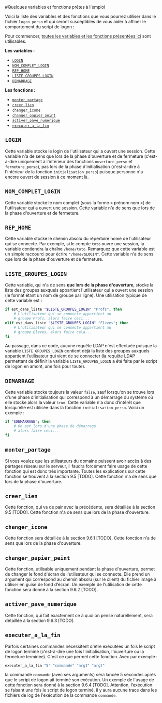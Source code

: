 #Quelques variables et fonctions prêtes à l'emploi

Voici la liste des variables et des fonctions que vous pourrez utiliser dans le fichier `logon_perso` et qui seront susceptibles de vous aider à affiner le comportement du script de logon :

Pour commencer, [toutes les variables et les fonctions présentées ici](variables_fonctions.md) sont utilisables.

**Les variables :**

* [`LOGIN`](#login)
* [`NOM_COMPLET_LOGIN`](#nom_complet_login)
* [`REP_HOME`](#rep_home)
* [`LISTE_GROUPES_LOGIN`](#liste_groupes_login)
* [`DEMARRAGE`](#demarrage)


**Les fonctions :**

* [`monter_partage`](#monter_partage)
* [`creer_lien`](#creer_lien)
* [`changer_icone`](#changer_icone)
* [`changer_papier_peint`](#changer_papier_peint)
* [`activer_pave_numerique`](#activer_pave_numerique)
* [`executer_a_la_fin`](#executer_a_la_fin)


## `LOGIN`
Cette variable stocke le login de l'utilisateur qui a ouvert une session.
Cette variable n'a de sens que lors de la phase d'ouverture et de fermeture (c'est-à-dire uniquement à l'intérieur des fonctions `ouverture_perso` et
`fermeture_perso`), pas lors de la phase d'initialisation (c'est-à-dire à l'intérieur de la fonction `initialisation_perso`) puisque personne n'a encore
ouvert de session à ce moment là.

## `NOM_COMPLET_LOGIN`
Cette variable stocke le nom complet (sous la forme « prénom nom ») de
l'utilisateur qui a ouvert une session. Cette variable n'a de sens que lors de
la phase d'ouverture et de fermeture.

## `REP_HOME`
Cette variable stocke le chemin absolu du répertoire home de l'utilisateur qui
se connecte. Par exemple, si le compte `toto` ouvre une session, la variable
contiendra la chaîne `/home/toto`. Remarquez que cette variable est un simple
raccourci pour écrire `"/home/$LOGIN"`. Cette variable n'a de sens que lors de
la phase d'ouverture et de fermeture.

## `LISTE_GROUPES_LOGIN`
Cette variable, qui n'a de sens **que lors de la phase d'ouverture**, stocke la
liste des groupes auxquels appartient l'utilisateur qui a ouvert une session (le
format étant un nom de groupe par ligne). Une utilisation typique de cette
variable est :

```sh
if est_dans_liste "$LISTE_GROUPES_LOGIN" "Profs"; then
    # L'utilisateur qui se connecte appartient au
    # groupe Profs, alors faire ceci...
elif est_dans_liste "$LISTE_GROUPES_LOGIN" "Eleves"; then
    # L'utilisateur qui se connecte appartient au
    # groupe Eleves, alors faire cela...
fi
```

Au passage, dans ce code, aucune requête LDAP n'est effectuée puisque la
variable `LISTE_GROUPES_LOGIN` contient déjà la liste des groupes auxquels
appartient l'utilisateur qui vient de se connecter (la requête LDAP permettant de définir la variable `LISTE_GROUPES_LOGIN` a été faite par le script de
logon en amont, une fois pour toute).

## `DEMARRAGE`
Cette variable stocke toujours la valeur `false`, sauf lorsqu'on se trouve lors
d'une phase d'initialisation qui correspond à un démarrage du système où elle
stocke alors la valeur `true`. Cette variable n'a donc d'intérêt que lorsqu'elle
est utilisée dans la fonction `initialisation_perso`. Voici un exemple :

```sh
if "$DEMARRAGE"; then
    # On est lors d'une phase de démarrage
    # alors faire ceci...
fi
```

## `monter_partage`
Si vous voulez que les utilisateurs du domaine puissent avoir accès à des
partages réseau sur le serveur, il faudra forcément faire usage de cette fonction
qui est donc très importante. Toutes les explications sur cette fonction se
trouvent à la section 9.5 [TODO]. Cette fonction n'a de sens que lors de la
phase d'ouverture.

## `creer_lien`
Cette fonction, qui va de pair avec la précédente, sera détaillée à la section 9.5
[TODO]. Cette fonction n'a de sens que lors de la phase d'ouverture.

## `changer_icone`
Cette fonction sera détaillée à la section 9.6.1 [TODO]. Cette fonction n'a de
sens que lors de la phase d'ouverture.

## `changer_papier_peint`
Cette fonction, utilisable uniquement pendant la phase d'ouverture, permet
de changer le fond d'écran de l'utilisateur qui se connecte. Elle prend un
argument qui correspond au chemin absolu (sur le client) du fichier image à
utiliser en guise de fond d'écran. Un exemple de l'utilisation de cette fonction
sera donné à la section 9.6.2 [TODO].

## `activer_pave_numerique`
Cette fonction, qui fait exactement ce à quoi on pense naturellement, sera
détaillée à la section 9.6.3 [TODO].

## `executer_a_la_fin`
Parfois certaines commandes nécessitent d'être exécutées un fois le script de
logon terminé (c'est-à-dire une fois l'initialisation, l'ouverture ou la fermeture
terminée). C'est ce que permet cette fonction. Avec par exemple :

```sh
executer_a_la_fin "5" "commande" "arg1" "arg2"
```
la commande `commande` (avec ses arguments) sera lancée 5 secondes après
que le script de logon ait terminé son exécution. Un exemple de l'usage de
cette fonction sera donné à la section 9.6.4 [TODO]. Attention, l'exécution
se faisant une fois le script de logon terminé, il y aura aucune trace dans les
fichiers de log de l'exécution de la commande `commande`.

